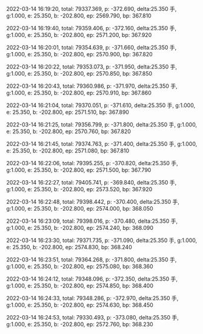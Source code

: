 2022-03-14 16:19:20, total: 79337.369, p: -372.690, delta:25.350 手, g:1.000, e: 25.350, b: -202.800, ep: 2569.790, bp: 367.810

2022-03-14 16:19:40, total: 79359.406, p: -372.160, delta:25.350 手, g:1.000, e: 25.350, b: -202.800, ep: 2571.200, bp: 367.920

2022-03-14 16:20:01, total: 79354.639, p: -371.660, delta:25.350 手, g:1.000, e: 25.350, b: -202.800, ep: 2570.900, bp: 367.820

2022-03-14 16:20:22, total: 79353.073, p: -371.950, delta:25.350 手, g:1.000, e: 25.350, b: -202.800, ep: 2570.850, bp: 367.850

2022-03-14 16:20:43, total: 79360.986, p: -371.970, delta:25.350 手, g:1.000, e: 25.350, b: -202.800, ep: 2570.910, bp: 367.860

2022-03-14 16:21:04, total: 79370.051, p: -371.610, delta:25.350 手, g:1.000, e: 25.350, b: -202.800, ep: 2571.510, bp: 367.890

2022-03-14 16:21:25, total: 79356.799, p: -371.800, delta:25.350 手, g:1.000, e: 25.350, b: -202.800, ep: 2570.760, bp: 367.820

2022-03-14 16:21:45, total: 79374.763, p: -371.400, delta:25.350 手, g:1.000, e: 25.350, b: -202.800, ep: 2571.080, bp: 367.810

2022-03-14 16:22:06, total: 79395.255, p: -370.820, delta:25.350 手, g:1.000, e: 25.350, b: -202.800, ep: 2571.500, bp: 367.790

2022-03-14 16:22:27, total: 79405.741, p: -369.840, delta:25.350 手, g:1.000, e: 25.350, b: -202.800, ep: 2573.520, bp: 367.920

2022-03-14 16:22:48, total: 79398.442, p: -370.400, delta:25.350 手, g:1.000, e: 25.350, b: -202.800, ep: 2574.000, bp: 368.050

2022-03-14 16:23:09, total: 79398.016, p: -370.480, delta:25.350 手, g:1.000, e: 25.350, b: -202.800, ep: 2574.240, bp: 368.090

2022-03-14 16:23:30, total: 79371.735, p: -371.090, delta:25.350 手, g:1.000, e: 25.350, b: -202.800, ep: 2574.830, bp: 368.240

2022-03-14 16:23:51, total: 79364.268, p: -371.800, delta:25.350 手, g:1.000, e: 25.350, b: -202.800, ep: 2575.080, bp: 368.360

2022-03-14 16:24:12, total: 79348.096, p: -372.350, delta:25.350 手, g:1.000, e: 25.350, b: -202.800, ep: 2574.850, bp: 368.400

2022-03-14 16:24:33, total: 79348.286, p: -372.970, delta:25.350 手, g:1.000, e: 25.350, b: -202.800, ep: 2574.630, bp: 368.450

2022-03-14 16:24:53, total: 79330.493, p: -373.080, delta:25.350 手, g:1.000, e: 25.350, b: -202.800, ep: 2572.760, bp: 368.230